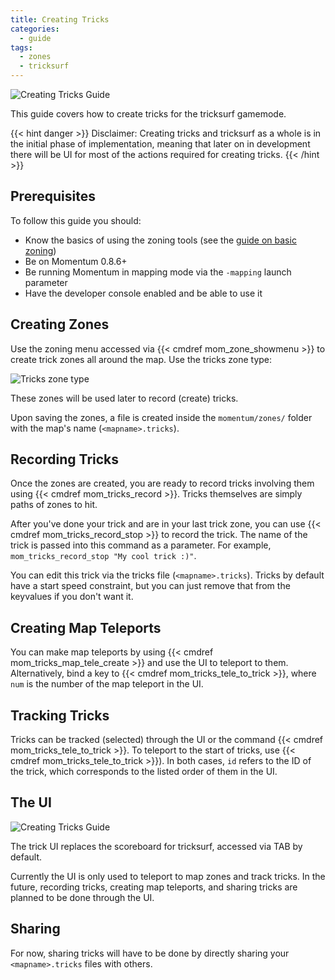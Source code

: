 ```yaml
---
title: Creating Tricks
categories:
  - guide
tags:
  - zones
  - tricksurf
---
```


![Creating Tricks Guide](/images/guide_headers/guide_creating_tricks.jpg)

This guide covers how to create tricks for the tricksurf gamemode.

{{< hint danger >}}
Disclaimer:
Creating tricks and tricksurf as a whole is in the initial phase of implementation, meaning that later on in development there will be UI for most of the actions required for creating tricks.
{{< /hint >}}

## Prerequisites

To follow this guide you should:

- Know the basics of using the zoning tools (see the [guide on basic zoning](guides/basic-zoning))
- Be on Momentum 0.8.6+
- Be running Momentum in mapping mode via the `-mapping` launch parameter
- Have the developer console enabled and be able to use it

## Creating Zones

Use the zoning menu accessed via {{< cmdref mom_zone_showmenu >}} to create trick zones all around the map.
Use the tricks zone type:

![Tricks zone type](/images/creating-tricks_guide/tricks-zone.jpg)

These zones will be used later to record (create) tricks.

Upon saving the zones, a file is created inside the `momentum/zones/` folder with the map's name (`<mapname>.tricks`).

## Recording Tricks

Once the zones are created, you are ready to record tricks involving them using {{< cmdref mom_tricks_record >}}.
Tricks themselves are simply paths of zones to hit.

After you've done your trick and are in your last trick zone, you can use {{< cmdref mom_tricks_record_stop >}} to record the trick.
The name of the trick is passed into this command as a parameter.
For example, `mom_tricks_record_stop "My cool trick :)"`.

You can edit this trick via the tricks file (`<mapname>.tricks`).
Tricks by default have a start speed constraint, but you can just remove that from the keyvalues if you don't want it.

## Creating Map Teleports

You can make map teleports by using {{< cmdref mom_tricks_map_tele_create >}} and use the UI to teleport to them.
Alternatively, bind a key to {{< cmdref mom_tricks_tele_to_trick >}}, where `num` is the number of the map teleport in the UI.

## Tracking Tricks

Tricks can be tracked (selected) through the UI or the command {{< cmdref mom_tricks_tele_to_trick >}}.
To teleport to the start of tricks, use {{< cmdref mom_tricks_tele_to_trick >}}).
In both cases, `id` refers to the ID of the trick, which corresponds to the listed order of them in the UI.

## The UI

![Creating Tricks Guide](/images/creating-tricks_guide/tricks-UI.jpg)

The trick UI replaces the scoreboard for tricksurf, accessed via TAB by default.

Currently the UI is only used to teleport to map zones and track tricks.
In the future, recording tricks, creating map teleports, and sharing tricks are planned to be done through the UI.

## Sharing

For now, sharing tricks will have to be done by directly sharing your `<mapname>.tricks` files with others.
